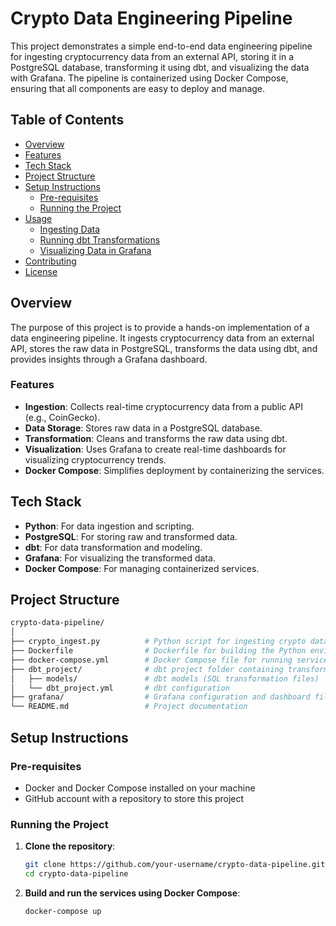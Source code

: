 # Crypto Data Engineering Pipeline

This project demonstrates a simple end-to-end data engineering pipeline for ingesting cryptocurrency data from an external API, storing it in a PostgreSQL database, transforming it using dbt, and visualizing the data with Grafana. The pipeline is containerized using Docker Compose, ensuring that all components are easy to deploy and manage.

## Table of Contents

- [Overview](#overview)
- [Features](#features)
- [Tech Stack](#tech-stack)
- [Project Structure](#project-structure)
- [Setup Instructions](#setup-instructions)
  - [Pre-requisites](#pre-requisites)
  - [Running the Project](#running-the-project)
- [Usage](#usage)
  - [Ingesting Data](#ingesting-data)
  - [Running dbt Transformations](#running-dbt-transformations)
  - [Visualizing Data in Grafana](#visualizing-data-in-grafana)
- [Contributing](#contributing)
- [License](#license)

## Overview

The purpose of this project is to provide a hands-on implementation of a data engineering pipeline. It ingests cryptocurrency data from an external API, stores the raw data in PostgreSQL, transforms the data using dbt, and provides insights through a Grafana dashboard.

### Features
- **Ingestion**: Collects real-time cryptocurrency data from a public API (e.g., CoinGecko).
- **Data Storage**: Stores raw data in a PostgreSQL database.
- **Transformation**: Cleans and transforms the raw data using dbt.
- **Visualization**: Uses Grafana to create real-time dashboards for visualizing cryptocurrency trends.
- **Docker Compose**: Simplifies deployment by containerizing the services.

## Tech Stack

- **Python**: For data ingestion and scripting.
- **PostgreSQL**: For storing raw and transformed data.
- **dbt**: For data transformation and modeling.
- **Grafana**: For visualizing the transformed data.
- **Docker Compose**: For managing containerized services.

## Project Structure

```bash
crypto-data-pipeline/
│
├── crypto_ingest.py          # Python script for ingesting crypto data from API
├── Dockerfile                # Dockerfile for building the Python environment
├── docker-compose.yml        # Docker Compose file for running services
├── dbt_project/              # dbt project folder containing transformations
│   ├── models/               # dbt models (SQL transformation files)
│   └── dbt_project.yml       # dbt configuration
├── grafana/                  # Grafana configuration and dashboard files
└── README.md                 # Project documentation
```

## Setup Instructions

### Pre-requisites

- Docker and Docker Compose installed on your machine
- GitHub account with a repository to store this project

### Running the Project

1. **Clone the repository**:

    ```bash
    git clone https://github.com/your-username/crypto-data-pipeline.git
    cd crypto-data-pipeline
    ```

2. **Build and run the services using Docker Compose**:

    ```bash
    docker-compose up 
    ```


